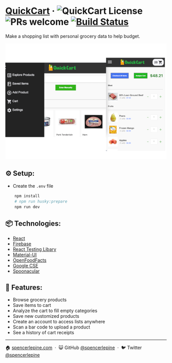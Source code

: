 # [QuickCart](https://grocery-client-sl.herokuapp.com/) &middot; ![QuickCart License](https://img.shields.io/badge/license-MIT-blue.svg) ![PRs welcome](https://img.shields.io/badge/PRs-welcome-brightgreen.svg) [![Build Status](https://github.com/spencerlepine/quickcart/actions/workflows/main.yml/badge.svg?branch=master)](https://github.com/spencerlepine/quickcart/actions/workflows/main.yml)
Make a shopping list with personal grocery data to help budget.

![Demo Sreenshot](./client/src/assets/images/thumbnail.png)

## ⚙️ Setup:
- Create the ```.env``` file
```sh
    npm install
    # npm run husky:prepare
    npm run dev
```

## 📦 Technologies:
- [React](https://reactjs.org/)
- [Firebase](https://firebase.google.com/)
- [React Testing Libary](https://testing-library.com/)
- [Material-UI](https://material-ui.com/)
- [OpenFoodFacts](https://world.openfoodfacts.org)
- [Google CSE](https://cse.google.com)
- [Spoonacular](https://spoonacular.com/food-api/docs)

## 🌟 Features:
- Browse grocery products
- Save items to cart
- Analyze the cart to fill empty categories
- Save new customized products
- Create an account to access lists anywhere
- Scan a bar code to upload a product
- See a history of cart receipts

---

🏠 [spencerlepine.com](https://www.spencerlepine.com) &nbsp;&middot;&nbsp; 😺 GitHub [@spencerlepine](https://github.com/spencerlepine) &nbsp;&middot;&nbsp; 🐦 Twitter [@spencerlepine](http://twitter.com/spencerlepine)
